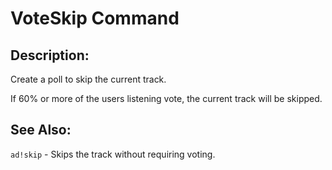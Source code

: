 # VoteSkip Command

## Description:
Create a poll to skip the current track.

If 60% or more of the users listening vote, the current track will be skipped.

## See Also:
`ad!skip` - Skips the track without requiring voting.
